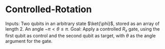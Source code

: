 # Controlled-Rotation
Inputs: Two qubits in an arbitrary state $\ket{\phi}$, stored as an array of length 2.
An angle $-\pi < \theta \leq \pi$.
Goal: Apply a controlled $R_x$ gate, using the first qubit as control and the second qubit as target, with $\theta$ as the angle argument for the gate.
